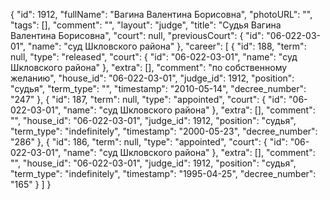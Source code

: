 {
    "id": 1912,
    "fullName": "Вагина Валентина Борисовна",
    "photoURL": "",
    "tags": [],
    "comment": "",
    "layout": "judge",
    "title": "Судья Вагина Валентина Борисовна",
    "court": null,
    "previousCourt": {
        "id": "06-022-03-01",
        "name": "суд Шкловского района"
    },
    "career": [
        {
            "id": 188,
            "term": null,
            "type": "released",
            "court": {
                "id": "06-022-03-01",
                "name": "суд Шкловского района"
            },
            "extra": [],
            "comment": "по собственному желанию",
            "house_id": "06-022-03-01",
            "judge_id": 1912,
            "position": "судья",
            "term_type": "",
            "timestamp": "2010-05-14",
            "decree_number": "247"
        },
        {
            "id": 187,
            "term": null,
            "type": "appointed",
            "court": {
                "id": "06-022-03-01",
                "name": "суд Шкловского района"
            },
            "extra": [],
            "comment": "",
            "house_id": "06-022-03-01",
            "judge_id": 1912,
            "position": "судья",
            "term_type": "indefinitely",
            "timestamp": "2000-05-23",
            "decree_number": "286"
        },
        {
            "id": 186,
            "term": null,
            "type": "appointed",
            "court": {
                "id": "06-022-03-01",
                "name": "суд Шкловского района"
            },
            "extra": [],
            "comment": "",
            "house_id": "06-022-03-01",
            "judge_id": 1912,
            "position": "судья",
            "term_type": "indefinitely",
            "timestamp": "1995-04-25",
            "decree_number": "165"
        }
    ]
}
